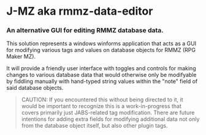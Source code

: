 # J-MZ aka rmmz-data-editor
### An alternative GUI for editing RMMZ database data.

This solution represents a windows winforms application that acts as a GUI for
modifying various tags and values on database objects for RMMZ (RPG Maker MZ).

It will provide a friendly user interface with toggles and controls for making
changes to various database data that would otherwise only be modifyable by
fiddling manually with hand-typed string values within the "note" field of said
database objects.

> CAUTION: If you encountered this without being directed to it, it would be
> important to recognize this is a work-in-progress that covers primarily just
> JABS-related tag modification. There are future intentions for adding extra
> fields for modifying additional data not only from the database object
> itself, but also other plugin tags.
